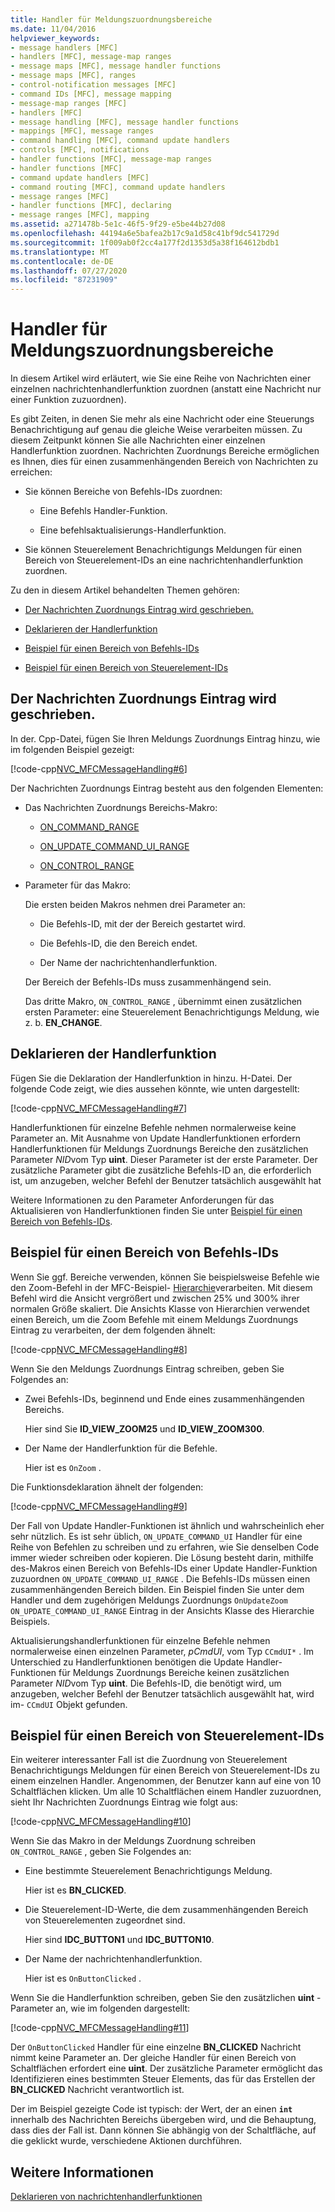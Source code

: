 ```yaml
---
title: Handler für Meldungszuordnungsbereiche
ms.date: 11/04/2016
helpviewer_keywords:
- message handlers [MFC]
- handlers [MFC], message-map ranges
- message maps [MFC], message handler functions
- message maps [MFC], ranges
- control-notification messages [MFC]
- command IDs [MFC], message mapping
- message-map ranges [MFC]
- handlers [MFC]
- message handling [MFC], message handler functions
- mappings [MFC], message ranges
- command handling [MFC], command update handlers
- controls [MFC], notifications
- handler functions [MFC], message-map ranges
- handler functions [MFC]
- command update handlers [MFC]
- command routing [MFC], command update handlers
- message ranges [MFC]
- handler functions [MFC], declaring
- message ranges [MFC], mapping
ms.assetid: a271478b-5e1c-46f5-9f29-e5be44b27d08
ms.openlocfilehash: 44194a6e5bafea2b17c9a1d58c41bf9dc541729d
ms.sourcegitcommit: 1f009ab0f2cc4a177f2d1353d5a38f164612bdb1
ms.translationtype: MT
ms.contentlocale: de-DE
ms.lasthandoff: 07/27/2020
ms.locfileid: "87231909"
---
```

# <a name="handlers-for-message-map-ranges"></a>Handler für Meldungszuordnungsbereiche

In diesem Artikel wird erläutert, wie Sie eine Reihe von Nachrichten einer einzelnen nachrichtenhandlerfunktion zuordnen (anstatt eine Nachricht nur einer Funktion zuzuordnen).

Es gibt Zeiten, in denen Sie mehr als eine Nachricht oder eine Steuerungs Benachrichtigung auf genau die gleiche Weise verarbeiten müssen. Zu diesem Zeitpunkt können Sie alle Nachrichten einer einzelnen Handlerfunktion zuordnen. Nachrichten Zuordnungs Bereiche ermöglichen es Ihnen, dies für einen zusammenhängenden Bereich von Nachrichten zu erreichen:

- Sie können Bereiche von Befehls-IDs zuordnen:

  - Eine Befehls Handler-Funktion.

  - Eine befehlsaktualisierungs-Handlerfunktion.

- Sie können Steuerelement Benachrichtigungs Meldungen für einen Bereich von Steuerelement-IDs an eine nachrichtenhandlerfunktion zuordnen.

Zu den in diesem Artikel behandelten Themen gehören:

- [Der Nachrichten Zuordnungs Eintrag wird geschrieben.](#_core_writing_the_message.2d.map_entry)

- [Deklarieren der Handlerfunktion](#_core_declaring_the_handler_function)

- [Beispiel für einen Bereich von Befehls-IDs](#_core_example_for_a_range_of_command_ids)

- [Beispiel für einen Bereich von Steuerelement-IDs](#_core_example_for_a_range_of_control_ids)

## <a name="writing-the-message-map-entry"></a><a name="_core_writing_the_message.2d.map_entry"></a>Der Nachrichten Zuordnungs Eintrag wird geschrieben.

In der. Cpp-Datei, fügen Sie Ihren Meldungs Zuordnungs Eintrag hinzu, wie im folgenden Beispiel gezeigt:

[!code-cpp[NVC_MFCMessageHandling#6](codesnippet/cpp/handlers-for-message-map-ranges_1.cpp)]

Der Nachrichten Zuordnungs Eintrag besteht aus den folgenden Elementen:

- Das Nachrichten Zuordnungs Bereichs-Makro:

  - [ON_COMMAND_RANGE](reference/message-map-macros-mfc.md#on_command_range)

  - [ON_UPDATE_COMMAND_UI_RANGE](reference/message-map-macros-mfc.md#on_update_command_ui_range)

  - [ON_CONTROL_RANGE](reference/message-map-macros-mfc.md#on_control_range)

- Parameter für das Makro:

  Die ersten beiden Makros nehmen drei Parameter an:

  - Die Befehls-ID, mit der der Bereich gestartet wird.

  - Die Befehls-ID, die den Bereich endet.

  - Der Name der nachrichtenhandlerfunktion.

  Der Bereich der Befehls-IDs muss zusammenhängend sein.

  Das dritte Makro, `ON_CONTROL_RANGE` , übernimmt einen zusätzlichen ersten Parameter: eine Steuerelement Benachrichtigungs Meldung, wie z. b. **EN_CHANGE**.

## <a name="declaring-the-handler-function"></a><a name="_core_declaring_the_handler_function"></a>Deklarieren der Handlerfunktion

Fügen Sie die Deklaration der Handlerfunktion in hinzu. H-Datei. Der folgende Code zeigt, wie dies aussehen könnte, wie unten dargestellt:

[!code-cpp[NVC_MFCMessageHandling#7](codesnippet/cpp/handlers-for-message-map-ranges_2.h)]

Handlerfunktionen für einzelne Befehle nehmen normalerweise keine Parameter an. Mit Ausnahme von Update Handlerfunktionen erfordern Handlerfunktionen für Meldungs Zuordnungs Bereiche den zusätzlichen Parameter *NID*vom Typ **uint**. Dieser Parameter ist der erste Parameter. Der zusätzliche Parameter gibt die zusätzliche Befehls-ID an, die erforderlich ist, um anzugeben, welcher Befehl der Benutzer tatsächlich ausgewählt hat

Weitere Informationen zu den Parameter Anforderungen für das Aktualisieren von Handlerfunktionen finden Sie unter [Beispiel für einen Bereich von Befehls-IDs](#_core_example_for_a_range_of_command_ids).

## <a name="example-for-a-range-of-command-ids"></a><a name="_core_example_for_a_range_of_command_ids"></a>Beispiel für einen Bereich von Befehls-IDs

Wenn Sie ggf. Bereiche verwenden, können Sie beispielsweise Befehle wie den Zoom-Befehl in der MFC-Beispiel- [Hierarchie](../overview/visual-cpp-samples.md)verarbeiten. Mit diesem Befehl wird die Ansicht vergrößert und zwischen 25% und 300% ihrer normalen Größe skaliert. Die Ansichts Klasse von Hierarchien verwendet einen Bereich, um die Zoom Befehle mit einem Meldungs Zuordnungs Eintrag zu verarbeiten, der dem folgenden ähnelt:

[!code-cpp[NVC_MFCMessageHandling#8](codesnippet/cpp/handlers-for-message-map-ranges_3.cpp)]

Wenn Sie den Meldungs Zuordnungs Eintrag schreiben, geben Sie Folgendes an:

- Zwei Befehls-IDs, beginnend und Ende eines zusammenhängenden Bereichs.

   Hier sind Sie **ID_VIEW_ZOOM25** und **ID_VIEW_ZOOM300**.

- Der Name der Handlerfunktion für die Befehle.

   Hier ist es `OnZoom` .

Die Funktionsdeklaration ähnelt der folgenden:

[!code-cpp[NVC_MFCMessageHandling#9](codesnippet/cpp/handlers-for-message-map-ranges_4.h)]

Der Fall von Update Handler-Funktionen ist ähnlich und wahrscheinlich eher sehr nützlich. Es ist sehr üblich, `ON_UPDATE_COMMAND_UI` Handler für eine Reihe von Befehlen zu schreiben und zu erfahren, wie Sie denselben Code immer wieder schreiben oder kopieren. Die Lösung besteht darin, mithilfe des-Makros einen Bereich von Befehls-IDs einer Update Handler-Funktion zuzuordnen `ON_UPDATE_COMMAND_UI_RANGE` . Die Befehls-IDs müssen einen zusammenhängenden Bereich bilden. Ein Beispiel finden Sie unter dem Handler und dem zugehörigen Meldungs Zuordnungs `OnUpdateZoom` `ON_UPDATE_COMMAND_UI_RANGE` Eintrag in der Ansichts Klasse des Hierarchie Beispiels.

Aktualisierungshandlerfunktionen für einzelne Befehle nehmen normalerweise einen einzelnen Parameter, *pCmdUI*, vom Typ `CCmdUI*` . Im Unterschied zu Handlerfunktionen benötigen die Update Handler-Funktionen für Meldungs Zuordnungs Bereiche keinen zusätzlichen Parameter *NID*vom Typ **uint**. Die Befehls-ID, die benötigt wird, um anzugeben, welcher Befehl der Benutzer tatsächlich ausgewählt hat, wird im- `CCmdUI` Objekt gefunden.

## <a name="example-for-a-range-of-control-ids"></a><a name="_core_example_for_a_range_of_control_ids"></a>Beispiel für einen Bereich von Steuerelement-IDs

Ein weiterer interessanter Fall ist die Zuordnung von Steuerelement Benachrichtigungs Meldungen für einen Bereich von Steuerelement-IDs zu einem einzelnen Handler. Angenommen, der Benutzer kann auf eine von 10 Schaltflächen klicken. Um alle 10 Schaltflächen einem Handler zuzuordnen, sieht Ihr Nachrichten Zuordnungs Eintrag wie folgt aus:

[!code-cpp[NVC_MFCMessageHandling#10](codesnippet/cpp/handlers-for-message-map-ranges_5.cpp)]

Wenn Sie das Makro in der Meldungs Zuordnung schreiben `ON_CONTROL_RANGE` , geben Sie Folgendes an:

- Eine bestimmte Steuerelement Benachrichtigungs Meldung.

   Hier ist es **BN_CLICKED**.

- Die Steuerelement-ID-Werte, die dem zusammenhängenden Bereich von Steuerelementen zugeordnet sind.

   Hier sind **IDC_BUTTON1** und **IDC_BUTTON10**.

- Der Name der nachrichtenhandlerfunktion.

   Hier ist es `OnButtonClicked` .

Wenn Sie die Handlerfunktion schreiben, geben Sie den zusätzlichen **uint** -Parameter an, wie im folgenden dargestellt:

[!code-cpp[NVC_MFCMessageHandling#11](codesnippet/cpp/handlers-for-message-map-ranges_6.cpp)]

Der `OnButtonClicked` Handler für eine einzelne **BN_CLICKED** Nachricht nimmt keine Parameter an. Der gleiche Handler für einen Bereich von Schaltflächen erfordert eine **uint**. Der zusätzliche Parameter ermöglicht das Identifizieren eines bestimmten Steuer Elements, das für das Erstellen der **BN_CLICKED** Nachricht verantwortlich ist.

Der im Beispiel gezeigte Code ist typisch: der Wert, der an einen **`int`** innerhalb des Nachrichten Bereichs übergeben wird, und die Behauptung, dass dies der Fall ist. Dann können Sie abhängig von der Schaltfläche, auf die geklickt wurde, verschiedene Aktionen durchführen.

## <a name="see-also"></a>Weitere Informationen

[Deklarieren von nachrichtenhandlerfunktionen](declaring-message-handler-functions.md)
